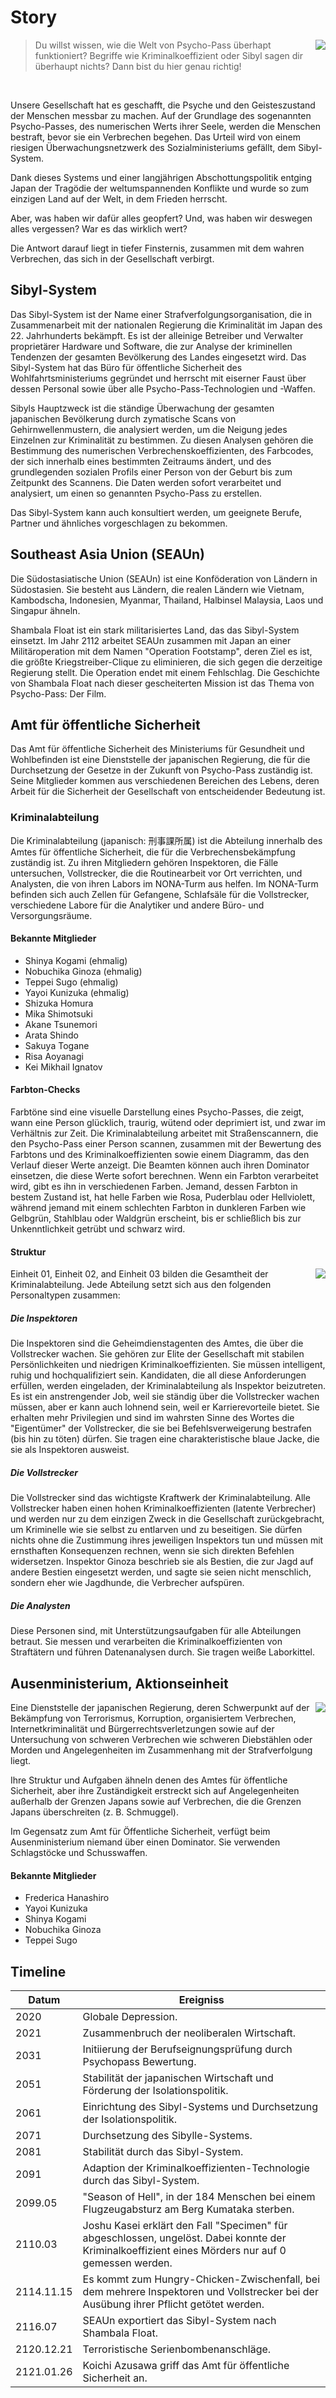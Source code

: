 # Story

<img src="https://frank-mayer.github.io/psycho-pass-pnp/img/kagari.webp" style="max-width:50vw;max-height:16rem;object-fit:contain;float:right;shape-outside:url(https://frank-mayer.github.io/psycho-pass-pnp/img/kagari.webp)" />

> Du willst wissen, wie die Welt von Psycho-Pass überhapt funktioniert? Begriffe wie Kriminal&shy;koeffizient oder Sibyl sagen dir überhaupt nichts? Dann bist du hier genau richtig!

<br />

Unsere Gesellschaft hat es geschafft, die Psyche und den Geisteszustand der Menschen messbar zu machen. Auf der Grundlage des sogenannten Psycho-Passes, des numerischen Werts ihrer Seele, werden die Menschen bestraft, bevor sie ein Verbrechen begehen. Das Urteil wird von einem riesigen Überwachungsnetzwerk des Sozialministeriums gefällt, dem Sibyl-System.

Dank dieses Systems und einer langjährigen Abschottungspolitik entging Japan der Tragödie der weltumspannenden Konflikte und wurde so zum einzigen Land auf der Welt, in dem Frieden herrscht.

Aber, was haben wir dafür alles geopfert? Und, was haben wir deswegen alles vergessen? War es das wirklich wert?

Die Antwort darauf liegt in tiefer Finsternis, zusammen mit dem wahren Verbrechen, das sich in der Gesellschaft verbirgt.

## Sibyl-System

Das Sibyl-System ist der Name einer Strafverfolgungsorganisation, die in Zusammenarbeit mit der nationalen Regierung die Kriminalität im Japan des 22. Jahrhunderts bekämpft. Es ist der alleinige Betreiber und Verwalter proprietärer Hardware und Software, die zur Analyse der kriminellen Tendenzen der gesamten Bevölkerung des Landes eingesetzt wird. Das Sibyl-System hat das Büro für öffentliche Sicherheit des Wohlfahrtsministeriums gegründet und herrscht mit eiserner Faust über dessen Personal sowie über alle Psycho-Pass-Technologien und -Waffen.

Sibyls Hauptzweck ist die ständige Überwachung der gesamten japanischen Bevölkerung durch zymatische Scans von Gehirnwellenmustern, die analysiert werden, um die Neigung jedes Einzelnen zur Kriminalität zu bestimmen. Zu diesen Analysen gehören die Bestimmung des numerischen Verbrechenskoeffizienten, des Farbcodes, der sich innerhalb eines bestimmten Zeitraums ändert, und des grundlegenden sozialen Profils einer Person von der Geburt bis zum Zeitpunkt des Scannens. Die Daten werden sofort verarbeitet und analysiert, um einen so genannten Psycho-Pass zu erstellen.

Das Sibyl-System kann auch konsultiert werden, um geeignete Berufe, Partner und ähnliches vorgeschlagen zu bekommen.

## Southeast Asia Union (SEAUn)

Die Südostasiatische Union (SEAUn) ist eine Konföderation von Ländern in Südostasien. Sie besteht aus Ländern, die realen Ländern wie Vietnam, Kambodscha, Indonesien, Myanmar, Thailand, Halbinsel Malaysia, Laos und Singapur ähneln.

Shambala Float ist ein stark militarisiertes Land, das das Sibyl-System einsetzt. Im Jahr 2112 arbeitet SEAUn zusammen mit Japan an einer Militäroperation mit dem Namen "Operation Footstamp", deren Ziel es ist, die größte Kriegstreiber-Clique zu eliminieren, die sich gegen die derzeitige Regierung stellt. Die Operation endet mit einem Fehlschlag. Die Geschichte von Shambala Float nach dieser gescheiterten Mission ist das Thema von Psycho-Pass: Der Film.

## Amt für öffentliche Sicherheit

Das Amt für öffentliche Sicherheit des Ministeriums für Gesundheit und Wohlbefinden ist eine Dienststelle der japanischen Regierung, die für die Durchsetzung der Gesetze in der Zukunft von Psycho-Pass zuständig ist. Seine Mitglieder kommen aus verschiedenen Bereichen des Lebens, deren Arbeit für die Sicherheit der Gesellschaft von entscheidender Bedeutung ist.

### Kriminalabteilung

Die Kriminalabteilung (japanisch: 刑事課所属) ist die Abteilung innerhalb des Amtes für öffentliche Sicherheit, die für die Verbrechensbekämpfung zuständig ist. Zu ihren Mitgliedern gehören Inspektoren, die Fälle untersuchen, Vollstrecker, die die Routinearbeit vor Ort verrichten, und Analysten, die von ihren Labors im NONA-Turm aus helfen. Im NONA-Turm befinden sich auch Zellen für Gefangene, Schlafsäle für die Vollstrecker, verschiedene Labore für die Analytiker und andere Büro- und Versorgungsräume.

#### Bekannte Mitglieder

- Shinya Kogami (ehmalig)
- Nobuchika Ginoza (ehmalig)
- Teppei Sugo (ehmalig)
- Yayoi Kunizuka (ehmalig)
- Shizuka Homura
- Mika Shimotsuki
- Akane Tsunemori
- Arata Shindo
- Sakuya Togane
- Risa Aoyanagi
- Kei Mikhail Ignatov

#### Farbton-Checks

Farbtöne sind eine visuelle Darstellung eines Psycho-Passes, die zeigt, wann eine Person glücklich, traurig, wütend oder deprimiert ist, und zwar im Verhältnis zur Zeit. Die Kriminalabteilung arbeitet mit Straßenscannern, die den Psycho-Pass einer Person scannen, zusammen mit der Bewertung des Farbtons und des Kriminal&shy;koeffizienten sowie einem Diagramm, das den Verlauf dieser Werte anzeigt. Die Beamten können auch ihren Dominator einsetzen, die diese Werte sofort berechnen. Wenn ein Farbton verarbeitet wird, gibt es ihn in verschiedenen Farben. Jemand, dessen Farbton in bestem Zustand ist, hat helle Farben wie Rosa, Puderblau oder Hellviolett, während jemand mit einem schlechten Farbton in dunkleren Farben wie Gelbgrün, Stahlblau oder Waldgrün erscheint, bis er schließlich bis zur Unkenntlichkeit getrübt und schwarz wird.

#### Struktur

<img src="https://frank-mayer.github.io/psycho-pass-pnp/img/tsunemori.webp" style="max-height:24rem;max-width:50vw;object-fit:contain;float:right;shape-outside:url(https://frank-mayer.github.io/psycho-pass-pnp/img/tsunemori.webp)" />

Einheit 01, Einheit 02, and Einheit 03 bilden die Gesamtheit der Kriminalabteilung. Jede Abteilung setzt sich aus den folgenden Personaltypen zusammen:

##### Die Inspektoren

Die Inspektoren sind die Geheimdienstagenten des Amtes, die über die Vollstrecker wachen. Sie gehören zur Elite der Gesellschaft mit stabilen Persönlichkeiten und niedrigen Kriminal&shy;koeffizienten. Sie müssen intelligent, ruhig und hochqualifiziert sein. Kandidaten, die all diese Anforderungen erfüllen, werden eingeladen, der Kriminalabteilung als Inspektor beizutreten. Es ist ein anstrengender Job, weil sie ständig über die Vollstrecker wachen müssen, aber er kann auch lohnend sein, weil er Karrierevorteile bietet. Sie erhalten mehr Privilegien und sind im wahrsten Sinne des Wortes die "Eigentümer" der Vollstrecker, die sie bei Befehlsverweigerung bestrafen (bis hin zu töten) dürfen. Sie tragen eine charakteristische blaue Jacke, die sie als Inspektoren ausweist.

##### Die Vollstrecker

Die Vollstrecker sind das wichtigste Kraftwerk der Kriminalabteilung. Alle Vollstrecker haben einen hohen Kriminal&shy;koeffizienten (latente Verbrecher) und werden nur zu dem einzigen Zweck in die Gesellschaft zurückgebracht, um Kriminelle wie sie selbst zu entlarven und zu beseitigen. Sie dürfen nichts ohne die Zustimmung ihres jeweiligen Inspektors tun und müssen mit ernsthaften Konsequenzen rechnen, wenn sie sich direkten Befehlen widersetzen. Inspektor Ginoza beschrieb sie als Bestien, die zur Jagd auf andere Bestien eingesetzt werden, und sagte sie seien nicht menschlich, sondern eher wie Jagdhunde, die Verbrecher aufspüren.

##### Die Analysten

Diese Personen sind, mit Unterstützungsaufgaben für alle Abteilungen betraut. Sie messen und verarbeiten die Kriminal&shy;koeffizienten von Straftätern und führen Datenanalysen durch. Sie tragen weiße Laborkittel.

## Ausenministerium, Aktionseinheit

<img src="https://frank-mayer.github.io/psycho-pass-pnp/img/kogami3.webp" style="max-height:24rem;max-width:50vw;object-fit:contain;float:right;shape-outside:url(https://frank-mayer.github.io/psycho-pass-pnp/img/kogami3.webp)" />

Eine Dienststelle der japanischen Regierung, deren Schwerpunkt auf der Bekämpfung von Terrorismus, Korruption, organisiertem Verbrechen, Internetkriminalität und Bürgerrechtsverletzungen sowie auf der Untersuchung von schweren Verbrechen wie schweren Diebstählen oder Morden und Angelegenheiten im Zusammenhang mit der Strafverfolgung liegt.

Ihre Struktur und Aufgaben ähneln denen des Amtes für öffentliche Sicherheit, aber ihre Zuständigkeit erstreckt sich auf Angelegenheiten außerhalb der Grenzen Japans sowie auf Verbrechen, die die Grenzen Japans überschreiten (z. B. Schmuggel).

Im Gegensatz zum Amt für Öffentliche Sicherheit, verfügt beim Ausenministerium niemand über einen Dominator. Sie verwenden Schlagstöcke und Schusswaffen.

#### Bekannte Mitglieder

- Frederica Hanashiro
- Yayoi Kunizuka
- Shinya Kogami
- Nobuchika Ginoza
- Teppei Sugo

## Timeline

| Datum      | Ereigniss                                                                                                                                               |
| ---------- | ------------------------------------------------------------------------------------------------------------------------------------------------------- |
| 2020       | Globale Depression.                                                                                                                                     |
| 2021       | Zusammenbruch der neoliberalen Wirtschaft.                                                                                                              |
| 2031       | Initiierung der Berufseignungsprüfung durch Psychopass Bewertung.                                                                                       |
| 2051       | Stabilität der japanischen Wirtschaft und Förderung der Isolationspolitik.                                                                              |
| 2061       | Einrichtung des Sibyl-Systems und Durchsetzung der Isolationspolitik.                                                                                   |
| 2071       | Durchsetzung des Sibylle-Systems.                                                                                                                       |
| 2081       | Stabilität durch das Sibyl-System.                                                                                                                      |
| 2091       | Adaption der Kriminal&shy;koeffizienten-Technologie durch das Sibyl-System.                                                                             |
| 2099.05    | "Season of Hell", in der 184 Menschen bei einem Flugzeugabsturz am Berg Kumataka sterben.                                                               |
| 2110.03    | Joshu Kasei erklärt den Fall "Specimen" für abgeschlossen, ungelöst. Dabei konnte der Kriminal&shy;koeffizient eines Mörders nur auf 0 gemessen werden. |
| 2114.11.15 | Es kommt zum Hungry-Chicken-Zwischenfall, bei dem mehrere Inspektoren und Vollstrecker bei der Ausübung ihrer Pflicht getötet werden.                   |
| 2116.07    | SEAUn exportiert das Sibyl-System nach Shambala Float.                                                                                                  |
| 2120.12.21 | Terroristische Serienbombenanschläge.                                                                                                                   |
| 2121.01.26 | Koichi Azusawa griff das Amt für öffentliche Sicherheit an.                                                                                             |
